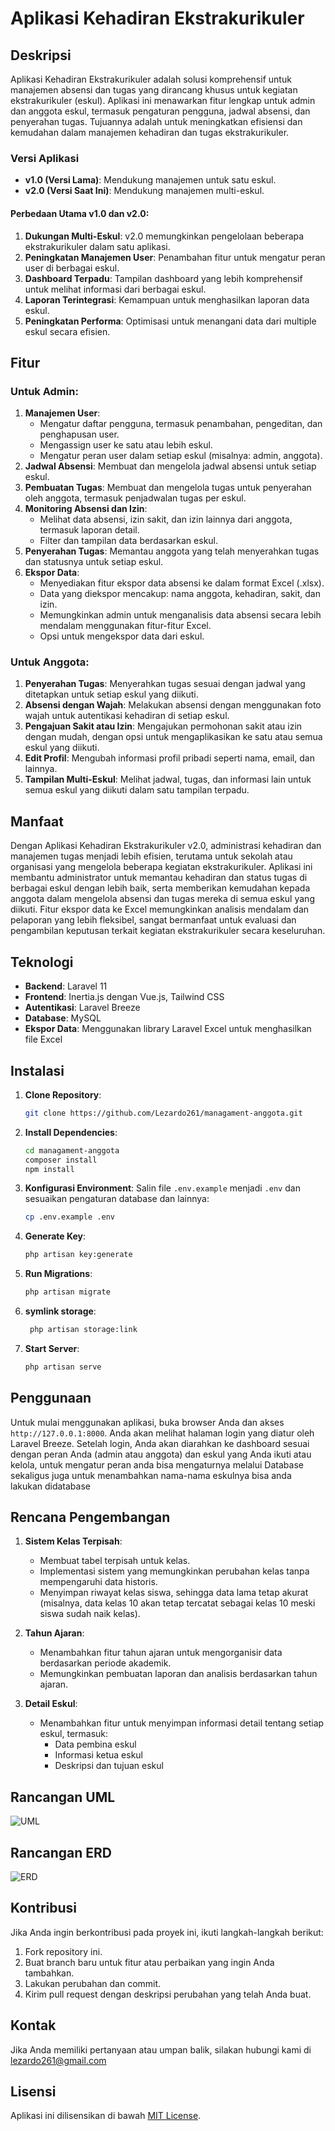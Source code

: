 # Aplikasi Kehadiran Ekstrakurikuler

## Deskripsi
Aplikasi Kehadiran Ekstrakurikuler adalah solusi komprehensif untuk manajemen absensi dan tugas yang dirancang khusus untuk kegiatan ekstrakurikuler (eskul). Aplikasi ini menawarkan fitur lengkap untuk admin dan anggota eskul, termasuk pengaturan pengguna, jadwal absensi, dan penyerahan tugas. Tujuannya adalah untuk meningkatkan efisiensi dan kemudahan dalam manajemen kehadiran dan tugas ekstrakurikuler.

### Versi Aplikasi
- **v1.0 (Versi Lama)**: Mendukung manajemen untuk satu eskul.
- **v2.0 (Versi Saat Ini)**: Mendukung manajemen multi-eskul.

#### Perbedaan Utama v1.0 dan v2.0:
1. **Dukungan Multi-Eskul**: v2.0 memungkinkan pengelolaan beberapa ekstrakurikuler dalam satu aplikasi.
2. **Peningkatan Manajemen User**: Penambahan fitur untuk mengatur peran user di berbagai eskul.
3. **Dashboard Terpadu**: Tampilan dashboard yang lebih komprehensif untuk melihat informasi dari berbagai eskul.
4. **Laporan Terintegrasi**: Kemampuan untuk menghasilkan laporan data eskul.
5. **Peningkatan Performa**: Optimisasi untuk menangani data dari multiple eskul secara efisien.

## Fitur

### Untuk Admin:
1. **Manajemen User**: 
   - Mengatur daftar pengguna, termasuk penambahan, pengeditan, dan penghapusan user.
   - Mengassign user ke satu atau lebih eskul.
   - Mengatur peran user dalam setiap eskul (misalnya: admin, anggota).
2. **Jadwal Absensi**: Membuat dan mengelola jadwal absensi untuk setiap eskul.
3. **Pembuatan Tugas**: Membuat dan mengelola tugas untuk penyerahan oleh anggota, termasuk penjadwalan tugas per eskul.
4. **Monitoring Absensi dan Izin**: 
   - Melihat data absensi, izin sakit, dan izin lainnya dari anggota, termasuk laporan detail.
   - Filter dan tampilan data berdasarkan eskul.
5. **Penyerahan Tugas**: Memantau anggota yang telah menyerahkan tugas dan statusnya untuk setiap eskul.
6. **Ekspor Data**: 
   - Menyediakan fitur ekspor data absensi ke dalam format Excel (.xlsx).
   - Data yang diekspor mencakup: nama anggota, kehadiran, sakit, dan izin.
   - Memungkinkan admin untuk menganalisis data absensi secara lebih mendalam menggunakan fitur-fitur Excel.
   - Opsi untuk mengekspor data dari eskul.

### Untuk Anggota:
1. **Penyerahan Tugas**: Menyerahkan tugas sesuai dengan jadwal yang ditetapkan untuk setiap eskul yang diikuti.
2. **Absensi dengan Wajah**: Melakukan absensi dengan menggunakan foto wajah untuk autentikasi kehadiran di setiap eskul.
3. **Pengajuan Sakit atau Izin**: Mengajukan permohonan sakit atau izin dengan mudah, dengan opsi untuk mengaplikasikan ke satu atau semua eskul yang diikuti.
4. **Edit Profil**: Mengubah informasi profil pribadi seperti nama, email, dan lainnya.
5. **Tampilan Multi-Eskul**: Melihat jadwal, tugas, dan informasi lain untuk semua eskul yang diikuti dalam satu tampilan terpadu.

## Manfaat
Dengan Aplikasi Kehadiran Ekstrakurikuler v2.0, administrasi kehadiran dan manajemen tugas menjadi lebih efisien, terutama untuk sekolah atau organisasi yang mengelola beberapa kegiatan ekstrakurikuler. Aplikasi ini membantu administrator untuk memantau kehadiran dan status tugas di berbagai eskul dengan lebih baik, serta memberikan kemudahan kepada anggota dalam mengelola absensi dan tugas mereka di semua eskul yang diikuti. Fitur ekspor data ke Excel memungkinkan analisis mendalam dan pelaporan yang lebih fleksibel, sangat bermanfaat untuk evaluasi dan pengambilan keputusan terkait kegiatan ekstrakurikuler secara keseluruhan.

## Teknologi
- **Backend**: Laravel 11
- **Frontend**: Inertia.js dengan Vue.js, Tailwind CSS
- **Autentikasi**: Laravel Breeze
- **Database**: MySQL
- **Ekspor Data**: Menggunakan library Laravel Excel untuk menghasilkan file Excel

## Instalasi
1. **Clone Repository**:
   ```bash
   git clone https://github.com/Lezardo261/managament-anggota.git
   ```

2. **Install Dependencies**:
   ```bash
   cd managament-anggota
   composer install
   npm install
   ```

3. **Konfigurasi Environment**:
   Salin file `.env.example` menjadi `.env` dan sesuaikan pengaturan database dan lainnya:
   ```bash
   cp .env.example .env
   ```

4. **Generate Key**:
   ```bash
   php artisan key:generate
   ```

5. **Run Migrations**:
   ```bash
   php artisan migrate
   ```

6. **symlink storage**:
   ```bash
    php artisan storage:link
   ```

7. **Start Server**:
   ```bash
   php artisan serve
   ```

## Penggunaan
Untuk mulai menggunakan aplikasi, buka browser Anda dan akses `http://127.0.0.1:8000`. Anda akan melihat halaman login yang diatur oleh Laravel Breeze. Setelah login, Anda akan diarahkan ke dashboard sesuai dengan peran Anda (admin atau anggota) dan eskul yang Anda ikuti atau kelola, untuk mengatur peran anda bisa mengaturnya melalui Database sekaligus juga untuk menambahkan nama-nama eskulnya bisa anda lakukan didatabase

## Rencana Pengembangan
1. **Sistem Kelas Terpisah**:
   - Membuat tabel terpisah untuk kelas.
   - Implementasi sistem yang memungkinkan perubahan kelas tanpa mempengaruhi data historis.
   - Menyimpan riwayat kelas siswa, sehingga data lama tetap akurat (misalnya, data kelas 10 akan tetap tercatat sebagai kelas 10 meski siswa sudah naik kelas).

2. **Tahun Ajaran**:
   - Menambahkan fitur tahun ajaran untuk mengorganisir data berdasarkan periode akademik.
   - Memungkinkan pembuatan laporan dan analisis berdasarkan tahun ajaran.

3. **Detail Eskul**:
   - Menambahkan fitur untuk menyimpan informasi detail tentang setiap eskul, termasuk:
     - Data pembina eskul
     - Informasi ketua eskul
     - Deskripsi dan tujuan eskul

## Rancangan UML
![UML](https://github.com/user-attachments/assets/815d6f66-6fee-402a-bcc9-c0d880b11e37)
## Rancangan ERD
![ERD](https://github.com/user-attachments/assets/6ca8148f-f235-48d8-bd18-a27dfb6db81b)

## Kontribusi
Jika Anda ingin berkontribusi pada proyek ini, ikuti langkah-langkah berikut:
1. Fork repository ini.
2. Buat branch baru untuk fitur atau perbaikan yang ingin Anda tambahkan.
3. Lakukan perubahan dan commit.
4. Kirim pull request dengan deskripsi perubahan yang telah Anda buat.

## Kontak
Jika Anda memiliki pertanyaan atau umpan balik, silakan hubungi kami di [lezardo261@gmail.com](mailto:lezardo261@gmail.com)

## Lisensi
Aplikasi ini dilisensikan di bawah [MIT License](LICENSE).
